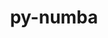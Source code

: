 ---
title: "py-numba"
layout: cache
categories: [package, develop-2023-10-01]
meta: {"versions": ["0.57.0"], "compilers": ["gcc@=11.1.0", "gcc@=11.3.0"], "oss": ["ubuntu20.04", "ubuntu22.04"], "platforms": ["linux"], "targets": ["x86_64_v3"], "stacks": ["data-vis-sdk", "e4s", "ml-linux-x86_64-cpu", "ml-linux-x86_64-cuda", "ml-linux-x86_64-rocm", "root"], "num_specs": 8, "num_specs_by_stack": {"root": 8, "data-vis-sdk": 1, "e4s": 1, "ml-linux-x86_64-cuda": 2, "ml-linux-x86_64-cpu": 2, "ml-linux-x86_64-rocm": 2}}
spec_details: [{"hash": "yydpyzeo2rcfmzn7ejzncdtflmnxhel2", "compiler": "gcc@=11.1.0", "versions": ["0.57.0"], "os": "ubuntu20.04", "platform": "linux", "target": "x86_64_v3", "variants": ["build_system=python_pip"], "stacks": ["root", "data-vis-sdk"], "size": "-", "tarball": "https://binaries.spack.io/releases/develop-2023-10-01/build_cache/linux-ubuntu20.04-x86_64_v3/gcc-11.1.0/py-numba-0.57.0/linux-ubuntu20.04-x86_64_v3-gcc-11.1.0-py-numba-0.57.0-yydpyzeo2rcfmzn7ejzncdtflmnxhel2.spack"}, {"hash": "fsfsh5vikbfeqbtwikgivsqf3thrcq7m", "compiler": "gcc@=11.1.0", "versions": ["0.57.0"], "os": "ubuntu20.04", "platform": "linux", "target": "x86_64_v3", "variants": ["build_system=python_pip"], "stacks": ["e4s", "root"], "size": "-", "tarball": "https://binaries.spack.io/releases/develop-2023-10-01/build_cache/linux-ubuntu20.04-x86_64_v3/gcc-11.1.0/py-numba-0.57.0/linux-ubuntu20.04-x86_64_v3-gcc-11.1.0-py-numba-0.57.0-fsfsh5vikbfeqbtwikgivsqf3thrcq7m.spack"}, {"hash": "qx2llp2h7bbvmks5d2y2idn2tzybpyo6", "compiler": "gcc@=11.3.0", "versions": ["0.57.0"], "os": "ubuntu22.04", "platform": "linux", "target": "x86_64_v3", "variants": ["build_system=python_pip"], "stacks": ["ml-linux-x86_64-cuda", "root"], "size": "-", "tarball": "https://binaries.spack.io/releases/develop-2023-10-01/build_cache/linux-ubuntu22.04-x86_64_v3/gcc-11.3.0/py-numba-0.57.0/linux-ubuntu22.04-x86_64_v3-gcc-11.3.0-py-numba-0.57.0-qx2llp2h7bbvmks5d2y2idn2tzybpyo6.spack"}, {"hash": "ptiew4jjzxzkzrqfybiq54rbfnnlfiu5", "compiler": "gcc@=11.3.0", "versions": ["0.57.0"], "os": "ubuntu22.04", "platform": "linux", "target": "x86_64_v3", "variants": ["build_system=python_pip"], "stacks": ["ml-linux-x86_64-cpu", "root"], "size": "-", "tarball": "https://binaries.spack.io/releases/develop-2023-10-01/build_cache/linux-ubuntu22.04-x86_64_v3/gcc-11.3.0/py-numba-0.57.0/linux-ubuntu22.04-x86_64_v3-gcc-11.3.0-py-numba-0.57.0-ptiew4jjzxzkzrqfybiq54rbfnnlfiu5.spack"}, {"hash": "e2tya6cmg4upvvarthoa5eco257ms3kf", "compiler": "gcc@=11.3.0", "versions": ["0.57.0"], "os": "ubuntu22.04", "platform": "linux", "target": "x86_64_v3", "variants": ["build_system=python_pip"], "stacks": ["ml-linux-x86_64-cuda", "root"], "size": "-", "tarball": "https://binaries.spack.io/releases/develop-2023-10-01/build_cache/linux-ubuntu22.04-x86_64_v3/gcc-11.3.0/py-numba-0.57.0/linux-ubuntu22.04-x86_64_v3-gcc-11.3.0-py-numba-0.57.0-e2tya6cmg4upvvarthoa5eco257ms3kf.spack"}, {"hash": "nrhb5h6vaxe7bxhl5tilzcotqey4amx2", "compiler": "gcc@=11.3.0", "versions": ["0.57.0"], "os": "ubuntu22.04", "platform": "linux", "target": "x86_64_v3", "variants": ["build_system=python_pip"], "stacks": ["root", "ml-linux-x86_64-rocm"], "size": "-", "tarball": "https://binaries.spack.io/releases/develop-2023-10-01/build_cache/linux-ubuntu22.04-x86_64_v3/gcc-11.3.0/py-numba-0.57.0/linux-ubuntu22.04-x86_64_v3-gcc-11.3.0-py-numba-0.57.0-nrhb5h6vaxe7bxhl5tilzcotqey4amx2.spack"}, {"hash": "4iew5nc3qjwuuju5ukcoftwt5pqchc2o", "compiler": "gcc@=11.3.0", "versions": ["0.57.0"], "os": "ubuntu22.04", "platform": "linux", "target": "x86_64_v3", "variants": ["build_system=python_pip"], "stacks": ["root", "ml-linux-x86_64-rocm"], "size": "-", "tarball": "https://binaries.spack.io/releases/develop-2023-10-01/build_cache/linux-ubuntu22.04-x86_64_v3/gcc-11.3.0/py-numba-0.57.0/linux-ubuntu22.04-x86_64_v3-gcc-11.3.0-py-numba-0.57.0-4iew5nc3qjwuuju5ukcoftwt5pqchc2o.spack"}, {"hash": "3iyq6kcdiyqyxbe56wxucj2znemlkogt", "compiler": "gcc@=11.3.0", "versions": ["0.57.0"], "os": "ubuntu22.04", "platform": "linux", "target": "x86_64_v3", "variants": ["build_system=python_pip"], "stacks": ["ml-linux-x86_64-cpu", "root"], "size": "-", "tarball": "https://binaries.spack.io/releases/develop-2023-10-01/build_cache/linux-ubuntu22.04-x86_64_v3/gcc-11.3.0/py-numba-0.57.0/linux-ubuntu22.04-x86_64_v3-gcc-11.3.0-py-numba-0.57.0-3iyq6kcdiyqyxbe56wxucj2znemlkogt.spack"}]
---